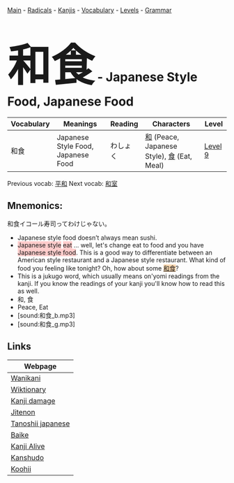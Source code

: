 <style> bigfont {font-size: 100px}</style>
[Main](../README.md) -
[Radicals](../radicals.md) -
[Kanjis](../kanjis.md) -
[Vocabulary](../vocabulary.md) -
[Levels](../levels.md) -
[Grammar](../grammar.md)
# <bigfont> 和食</bigfont> - Japanese Style Food, Japanese Food 

| Vocabulary | Meanings | Reading | Characters | Level |
| --- | --- | --- | --- | --- |
| 和食 | Japanese Style Food, Japanese Food | わしょく |  [和](../kanjis/和.md) (Peace, Japanese Style), [食](../kanjis/食.md) (Eat, Meal) | [Level 9](../levels/wk_level9.md) |

Previous vocab: [平和](平和.md) Next vocab: [和室](和室.md) 

## Mnemonics:
和食イコール寿司ってわけじゃない。
* Japanese style food doesn’t always mean sushi.
* <span style="background-color:#ffcccb"> Japanese style</span> <span style="background-color:#ffcccb"> eat</span> ... well, let's change eat to food and you have <span style="background-color:#ffcccb"> Japanese style food</span>. This is a good way to differentiate between an American style restaurant and a Japanese style restaurant. What kind of food you feeling like tonight? Oh, how about some <span style="background-color:#fed8b1"> [和食](https://jisho.org/search/和食)</span>?
* This is a jukugo word, which usually means on'yomi readings from the kanji. If you know the readings of your kanji you'll know how to read this as well.
* 和, 食
* Peace, Eat
* [sound:和食_b.mp3]
* [sound:和食_g.mp3]


## Links 

| Webpage |
| --- |
| [Wanikani          ](https://www.wanikani.com/kanji/和食) |
| [Wiktionary        ](https://en.wiktionary.org/wiki/和食) |
| [Kanji damage      ](http://www.kanjidamage.com/kanji/search?utf8=✓&q=和食) |
| [Jitenon           ](https://jitenon.com/kanji/和食) |
| [Tanoshii japanese ](https://www.tanoshiijapanese.com/dictionary/kanji.cfm?k=和食) |
| [Baike             ](https://baike.baidu.com/item/和食) |
| [Kanji Alive       ](https://app.kanjialive.com/和食) |
| [Kanshudo          ](https://www.kanshudo.com/searchmn?q=和食) |
| [Koohii            ](https://kanji.koohii.com/study/kanji/和食) |
